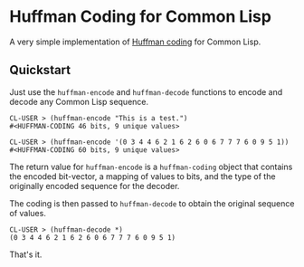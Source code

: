 # Huffman Coding for Common Lisp

A very simple implementation of [Huffman coding](http://en.wikipedia.org/wiki/Huffman_coding) for Common Lisp.

## Quickstart

Just use the `huffman-encode` and `huffman-decode` functions to encode and decode any Common Lisp sequence.

	CL-USER > (huffman-encode "This is a test.")
	#<HUFFMAN-CODING 46 bits, 9 unique values>
	
	CL-USER > (huffman-encode '(0 3 4 4 6 2 1 6 2 6 0 6 7 7 7 6 0 9 5 1))
	#<HUFFMAN-CODING 60 bits, 9 unique values>

The return value for `huffman-encode` is a `huffman-coding` object that contains the encoded bit-vector, a mapping of values to bits, and the type of the originally encoded sequence for the decoder.

The coding is then passed to `huffman-decode` to obtain the original sequence of values.
	
	CL-USER > (huffman-decode *)
	(0 3 4 4 6 2 1 6 2 6 0 6 7 7 7 6 0 9 5 1)

That's it.
